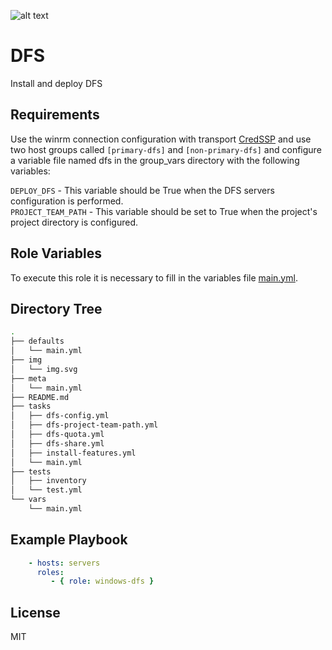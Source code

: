![alt text](https://github.com/phcaguiar/ansible/tree/master/roles/windows-dfs/img/img.svg)

DFS 
=========

Install and deploy DFS

Requirements
------------

Use the winrm connection configuration with transport [CredSSP](https://docs.ansible.com/ansible/latest/user_guide/windows_winrm.html#id16) and use two host groups called `[primary-dfs]` and `[non-primary-dfs]` and configure a variable file named dfs in the group_vars directory with the following variables:

`DEPLOY_DFS` - This variable should be True when the DFS servers configuration is performed.<br/>
`PROJECT_TEAM_PATH` - This variable should be set to True when the project's project directory is configured.

Role Variables
--------------

To execute this role it is necessary to fill in the variables file [main.yml](https://github.com/stone-payments/ansible-dfs/blob/master/defaults/main.yml).

Directory Tree
----------------

```bash
.
├── defaults
│   └── main.yml
├── img
│   └── img.svg
├── meta
│   └── main.yml
├── README.md
├── tasks
│   ├── dfs-config.yml
│   ├── dfs-project-team-path.yml
│   ├── dfs-quota.yml
│   ├── dfs-share.yml
│   ├── install-features.yml
│   └── main.yml
├── tests
│   ├── inventory
│   └── test.yml
└── vars
    └── main.yml
```

Example Playbook
----------------

```yaml
    - hosts: servers
      roles:
         - { role: windows-dfs }
```

License
-------

MIT
